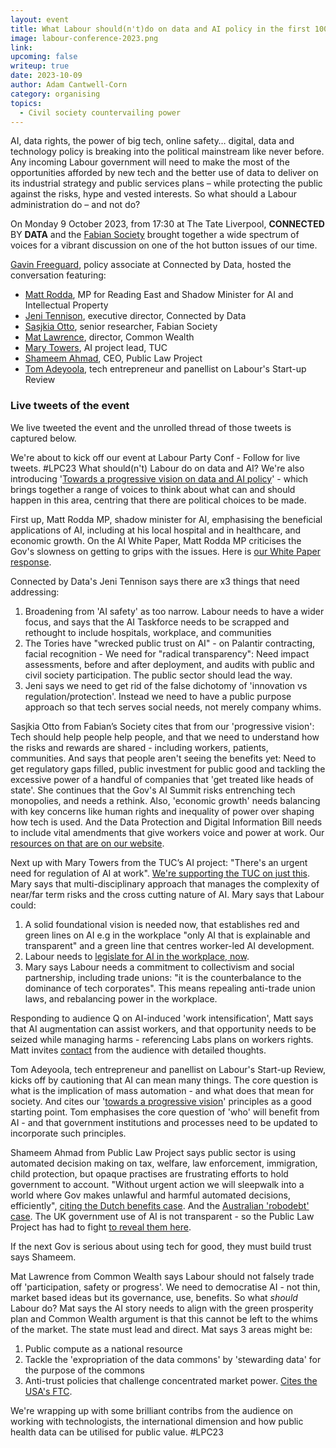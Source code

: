 ```yaml
---
layout: event
title: What Labour should(n't)do on data and AI policy in the first 100 days 
image: labour-conference-2023.png
link: 
upcoming: false
writeup: true
date: 2023-10-09
author: Adam Cantwell-Corn
category: organising
topics:
  - Civil society countervailing power
---
```

AI, data rights, the power of big tech, online safety… digital, data and technology policy is breaking into the political mainstream like never before. Any incoming Labour government will need to make the most of the opportunities afforded by new tech and the better use of data to deliver on its industrial strategy and public services plans – while protecting the public against the risks, hype and vested interests. So what should a Labour administration do – and not do?

<!--more-->

On Monday 9 October 2023, from 17:30 at The Tate Liverpool, **CONNECTED** BY **DATA** and the [Fabian Society](https://fabians.org.uk/) brought together a wide spectrum of voices for a vibrant discussion on one of the hot button issues of our time.

[Gavin Freeguard](https://connectedbydata.org/people/gavin-freeguard), policy associate at Connected by Data, hosted the conversation featuring:

* [Matt Rodda](https://members.parliament.uk/member/4654/contact), MP for Reading East and Shadow Minister for AI and Intellectual Property
* [Jeni Tennison](https://connectedbydata.org/people/jeni-tennison), executive director, Connected by Data
* [Sasjkia Otto](https://www.linkedin.com/in/sasjkia/), senior researcher, Fabian Society
* [Mat Lawrence](https://www.linkedin.com/in/mathew-lawrence-0391b134/), director, Common Wealth
* [Mary Towers](https://www.linkedin.com/in/marytowerstuc/), AI project lead, TUC
* [Shameem Ahmad](https://publiclawproject.org.uk/latest/shameem-ahmad-to-join-plp-as-new-ceo-in-2023/), CEO, Public Law Project
* [Tom Adeyoola](https://www.linkedin.com/in/tomadeyoola/), tech entrepreneur and panellist on Labour's Start-up Review

### Live tweets of the event
We live tweeted the event and the unrolled thread of those tweets is captured below.

We're about to kick off our event at Labour Party Conf - Follow for live tweets. #LPC23 What should(n't) Labour do on data and AI? We're also introducing '[Towards a progressive vision on data and AI policy](https://connectedbydata.org/resources/progressive-vision)' - which brings together a range of voices to think about what can and should happen in this area, centring that there are political choices to be made.

First up, Matt Rodda MP, shadow minister for AI, emphasising the beneficial applications of AI, including at his local hospital and in healthcare, and economic growth. On the AI White Paper, Matt Rodda MP criticises the Gov's slowness on getting to grips with the issues. Here is [our White Paper response](https://connectedbydata.org/resources/ai-white-paper-2023).

Connected by Data's Jeni Tennison says there are x3 things that need addressing:
1) Broadening from 'AI safety' as too narrow. Labour needs to have a wider focus, and says that the AI Taskforce needs to be scrapped and rethought to include hospitals, workplace, and communities 
2) The Tories have "wrecked public trust on AI" - on Palantir contracting, facial recognition - We need for "radical transparency": Need impact assessments, before and after deployment, and audits with public and civil society participation. The public sector should lead the way. 
3) Jeni says we need to get rid of the false dichotomy of 'innovation vs regulation/protection'. Instead we need to have a public purpose approach so that tech serves social needs, not merely company whims.

Sasjkia Otto from Fabian’s Society cites that from our 'progressive vision': Tech should help people help people, and that we need to understand how the risks and rewards are shared - including workers, patients, communities. And says that people aren't seeing the benefits yet: Need to get regulatory gaps filled, public investment for public good and tackling the excessive power of a handful of companies that 'get treated like heads of state'. She continues that the Gov's AI Summit risks entrenching tech monopolies, and needs a rethink. Also, 'economic growth' needs balancing with key concerns like human rights and inequality of power over shaping how tech is used. And the Data Protection and Digital Information Bill needs to include vital amendments that give workers voice and power at work. Our [resources on that are on our website](https://connectedbydata.org/resources/dpdib-resources). 

Next up with Mary Towers from the TUC’s AI project: "There's an urgent need for regulation of AI at work". [We're supporting the TUC on just this](https://www.tuc.org.uk/news/tuc-launches-ai-taskforce-it-calls-urgent-new-legislation-safeguard-workers-rights-and-ensure). Mary says that multi-disciplinary approach that manages the complexity of near/far term risks and the cross cutting nature of AI. Mary says that Labour could: 
1) A solid foundational vision is needed now, that establishes red and green lines on AI e.g in the workplace "only AI that is explainable and transparent" and a green line that centres worker-led AI development. 
2) Labour needs to [legislate for AI in the workplace, now](https://www.tuc.org.uk/news/tuc-launches-ai-taskforce-it-calls-urgent-new-legislation-safeguard-workers-rights-and-ensure).
3) Mary says Labour needs a commitment to collectivism and social partnership, including trade unions: "it is the counterbalance to the dominance of tech corporates". This means repealing anti-trade union laws, and rebalancing power in the workplace. 

Responding to audience Q on AI-induced 'work intensification', Matt says that AI augmentation can assist workers, and that opportunity needs to be seized while managing harms - referencing Labs plans on workers rights. Matt invites [contact](https://members.parliament.uk/member/4654/contact) from the audience with detailed thoughts.

Tom Adeyoola, tech entrepreneur and panellist on Labour's Start-up Review, kicks off by cautioning that AI can mean many things. The core question is what is the implication of mass automation - and what does that mean for society. And cites our '[towards a progressive vision](https://connectedbydata.org/resources/progressive-vision)' principles as a good starting point. Tom emphasises the core question of 'who' will benefit from AI - and that government institutions and processes need to be updated to incorporate such principles. 

Shameem Ahmad from Public Law Project says public sector is using automated decision making on tax, welfare, law enforcement, immigration, child protection, but opaque practises are frustrating efforts to hold government to account. "Without urgent action we will sleepwalk into a world where Gov makes unlawful and harmful automated decisions, efficiently", [citing the Dutch benefits case](https://www.amnesty.org/en/latest/news/2021/10/xenophobic-machines-dutch-child-benefit-scandal/). And the [Australian 'robodebt' case](https://www.bsg.ox.ac.uk/blog/australias-robodebt-scheme-tragic-case-public-policy-failure).  The UK government use of AI is not transparent - so the Public Law Project has had to fight [to reveal them here](https://publiclawproject.org.uk/resources/the-tracking-automated-government-register/).

If the next Gov is serious about using tech for good, they must build trust says Shameem. 

Mat Lawrence from Common Wealth says Labour should not falsely trade off 'participation, safety or progress'. We need to democratise AI - not thin, market based ideas but its governance, use, benefits. So what *should* Labour do? Mat says the AI story needs to align with the green prosperity plan and Common Wealth argument is that this cannot be left to the whims of the market. The state must lead and direct. Mat says 3 areas might be:
1) Public compute as a national resource
2) Tackle the 'expropriation of the data commons' by 'stewarding data' for the purpose of the commons
3) Anti-trust policies that challenge concentrated market power. [Cites the USA's FTC](https://www.ftc.gov/policy/advocacy-research/tech-at-ftc/2023/06/generative-ai-raises-competition-concerns). 

We're wrapping up with some brilliant contribs from the audience on working with technologists, the international dimension and how public health data can be utilised for public value. #LPC23 